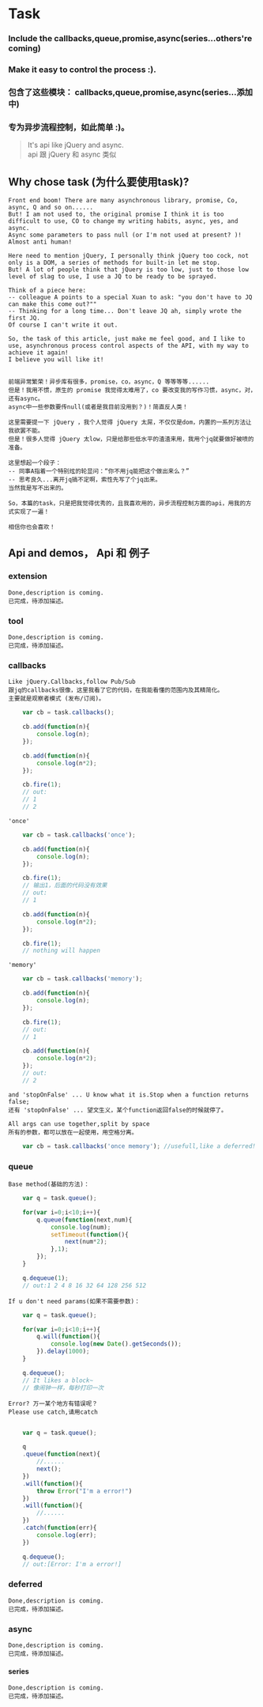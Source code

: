 # Task

### Include the callbacks,queue,promise,async(series...others're coming)

### Make it easy to control the process :).

### 包含了这些模块： callbacks,queue,promise,async(series...添加中)

### 专为异步流程控制，如此简单 :)。

> It's api like jQuery and async.  
> api 跟 jQuery 和 async 类似

## Why chose task (为什么要使用task)?
    Front end boom! There are many asynchronous library, promise, Co, async, Q and so on......
    But! I am not used to, the original promise I think it is too difficult to use, CO to change my writing habits, async, yes, and async.
    Async some parameters to pass null (or I'm not used at present? )! Almost anti human!
    
    Here need to mention jQuery, I personally think jQuery too cock, not only is a DOM, a series of methods for built-in let me stop.
    But! A lot of people think that jQuery is too low, just to those low level of slag to use, I use a JQ to be ready to be sprayed.
    
    Think of a piece here:
    -- colleague A points to a special Xuan to ask: "you don't have to JQ can make this come out?""
    -- Thinking for a long time... Don't leave JQ ah, simply wrote the first JQ.
    Of course I can't write it out.
    
    So, the task of this article, just make me feel good, and I like to use, asynchronous process control aspects of the API, with my way to achieve it again!
    I believe you will like it!


    前端异常繁荣！异步库有很多，promise，co，async，Q 等等等等......
    但是！我用不惯，原生的 promise 我觉得太难用了，co 要改变我的写作习惯，async，对，还有async。
    async中一些参数要传null(或者是我目前没用到？)！简直反人类！
    
    这里需要提一下 jQuery ，我个人觉得 jQuery 太屌，不仅仅是dom，内置的一系列方法让我欲罢不能。
    但是！很多人觉得 jQuery 太low，只是给那些低水平的渣渣来用，我用个jq就要做好被喷的准备。

    这里想起一个段子：
    -- 同事A指着一个特别炫的轮显问：“你不用jq能把这个做出来么？”
    -- 思考良久...离开jq搞不定啊，索性先写了个jq出来。
    当然我是写不出来的。

    So，本篇的task，只是把我觉得优秀的，且我喜欢用的，异步流程控制方面的api，用我的方式实现了一遍！

    相信你也会喜欢！ 

## Api and demos， Api 和 例子

### extension

    Done,description is coming.
    已完成，待添加描述。

### tool

    Done,description is coming.
    已完成，待添加描述。

### callbacks

    Like jQuery.Callbacks,follow Pub/Sub
    跟jq的callbacks很像，这里我看了它的代码，在我能看懂的范围内及其精简化。
    主要就是观察者模式 (发布/订阅)。
```js
    var cb = task.callbacks();

    cb.add(function(n){
        console.log(n);
    });

    cb.add(function(n){
        console.log(n*2);
    });

    cb.fire(1); 
    // out:
    // 1
    // 2
```
    'once'
```js
    var cb = task.callbacks('once');

    cb.add(function(n){
        console.log(n);
    });

    cb.fire(1);
    // 输出1，后面的代码没有效果
    // out:
    // 1

    cb.add(function(n){
        console.log(n*2);
    });

    cb.fire(1); 
    // nothing will happen
```
    'memory'
```js
    var cb = task.callbacks('memory');

    cb.add(function(n){
        console.log(n);
    });

    cb.fire(1);
    // out:
    // 1

    cb.add(function(n){
        console.log(n*2);
    });
    // out:
    // 2
```
    and 'stopOnFalse' ... U know what it is.Stop when a function returns false;
    还有 'stopOnFalse' ... 望文生义，某个function返回false的时候就停了。

    All args can use together,split by space
    所有的参数，都可以放在一起使用，用空格分离。
```js
    var cb = task.callbacks('once memory'); //usefull,like a deferred! 很有用，有些类似deferred。
```

### queue
    Base method(基础的方法)：
```js
    var q = task.queue();

    for(var i=0;i<10;i++){
        q.queue(function(next,num){
            console.log(num);
            setTimeout(function(){
                next(num*2);
            },1);
        });
    }

    q.dequeue(1);
    // out:1 2 4 8 16 32 64 128 256 512
```
    If u don't need params(如果不需要参数)：    
```js
    var q = task.queue();

    for(var i=0;i<10;i++){
        q.will(function(){
            console.log(new Date().getSeconds());
        }).delay(1000);
    }

    q.dequeue();
    // It likes a block~
    // 像闹钟一样，每秒打印一次
```
    Error? 万一某个地方有错误呢？
    Please use catch,请用catch
```js

    var q = task.queue();

    q
    .queue(function(next){
        //......
        next();
    })
    .will(function(){
        throw Error("I'm a error!")
    })
    .will(function(){
        //......
    })
    .catch(function(err){
        console.log(err);
    })

    q.dequeue();
    // out:[Error: I'm a error!]
```
### deferred

    Done,description is coming.
    已完成，待添加描述。

### async

    Done,description is coming.
    已完成，待添加描述。

#### series

    Done,description is coming.
    已完成，待添加描述。